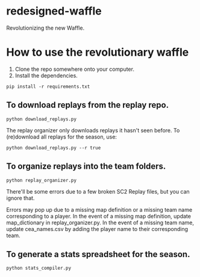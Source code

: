 # redesigned-waffle
Revolutionizing the new Waffle.

# How to use the revolutionary waffle
1. Clone the repo somewhere onto your computer.
2. Install the dependencies.
```
pip install -r requirements.txt 
```

## To download replays from the replay repo.
```
python download_replays.py
```
The replay organizer only downloads replays it hasn't seen before. To (re)download all replays for the season, use:
```
python download_replays.py --r true
```

## To organize replays into the team folders.
```
python replay_organizer.py
```
There'll be some errors due to a few broken SC2 Replay files, but you can ignore that.

Errors may pop up due to a missing map definition or a missing team name corresponding to a player.
In the event of a missing map definition, update map_dictionary in replay_organizer.py.
In the event of a missing team name, update cea_names.csv by adding the player name to their corresponding team.

## To generate a stats spreadsheet for the season.
```
python stats_compiler.py
```
